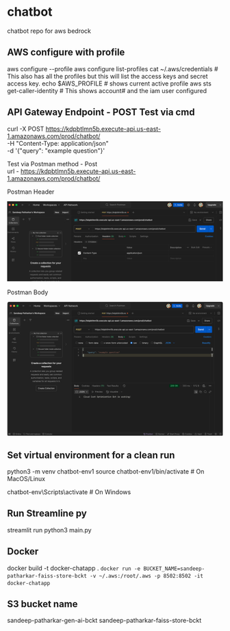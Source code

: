 # chatbot
chatbot repo for aws bedrock

 ## AWS configure with profile
 aws configure --profile <name>
 aws configure list-profiles
 cat ~/.aws/credentials        # This also has all the profiles but this will list the access keys and secret access key.
 echo $AWS_PROFILE             # shows current active profile 
 aws sts get-caller-identity   # This shows account# and the iam user configured


## API Gateway Endpoint - POST Test via cmd
curl -X POST https://kdpbtlmn5b.execute-api.us-east-1.amazonaws.com/prod/chatbot/ \
-H "Content-Type: application/json" \
-d '{"query": "example question"}'

Test via Postman
method - Post  
url - https://kdpbtlmn5b.execute-api.us-east-1.amazonaws.com/prod/chatbot/  

Postman Header 

<!-- Using HTML for resizing -->
<img src="./images/postman1.png" alt="Image" width="900"/> 

Postman Body  

<img src="./images/postman2.png" alt="Image" width="900"/>


## Set virtual environment for a clean run
python3 -m venv chatbot-env1
source chatbot-env1/bin/activate  # On MacOS/Linux

chatbot-env\Scripts\activate     # On Windows

## Run Streamline py
streamlit run python3 main.py

## Docker

docker build -t docker-chatapp . 
`docker run -e BUCKET_NAME=sandeep-patharkar-faiss-store-bckt -v ~/.aws:/root/.aws -p 8502:8502 -it docker-chatapp`

## S3 bucket name
sandeep-patharkar-gen-ai-bckt
sandeep-patharkar-faiss-store-bckt
